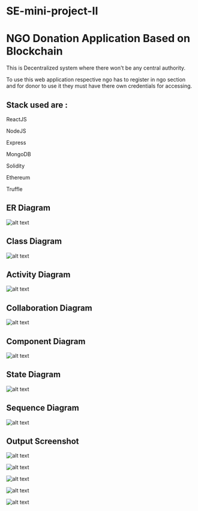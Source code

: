 # SE-mini-project-II

# NGO Donation Application Based on Blockchain

This is Decentralized system where there won't be any central authority.

To use this web application respective ngo has to register in ngo section and for donor to use it they must have there own credentials for accessing.


## Stack used are :

ReactJS

NodeJS

Express

MongoDB

Solidity

Ethereum

Truffle

## ER Diagram

![alt text](https://github.com/RiddhiTharewal/SE-mini-project-II/blob/main/Images/ER_diagram.png)

## Class Diagram

![alt text](https://github.com/RiddhiTharewal/SE-mini-project-II/blob/main/Images/Class.jpeg)

## Activity Diagram

![alt text](https://github.com/RiddhiTharewal/SE-mini-project-II/blob/main/Images/Activity1.jpg)

## Collaboration Diagram

![alt text](https://github.com/RiddhiTharewal/SE-mini-project-II/blob/main/Images/collabration.png)

## Component Diagram

![alt text](https://github.com/RiddhiTharewal/SE-mini-project-II/blob/main/Images/component2.png)

## State Diagram

![alt text](https://github.com/RiddhiTharewal/SE-mini-project-II/blob/main/Images/state1.png)

## Sequence Diagram

![alt text](https://github.com/RiddhiTharewal/SE-mini-project-II/blob/main/Images/sequence.jpeg)

## Output Screenshot

![alt text](https://github.com/RiddhiTharewal/SE-mini-project-II/blob/main/Screenshot/login.png)


![alt text](https://github.com/RiddhiTharewal/SE-mini-project-II/blob/main/Screenshot/register_ngo.png)


![alt text](https://github.com/RiddhiTharewal/SE-mini-project-II/blob/main/Screenshot/register_user.png)


![alt text](https://github.com/RiddhiTharewal/SE-mini-project-II/blob/main/Screenshot/NGO_dashboard.png)


![alt text](https://github.com/RiddhiTharewal/SE-mini-project-II/blob/main/Screenshot/User_dashboard.png)
